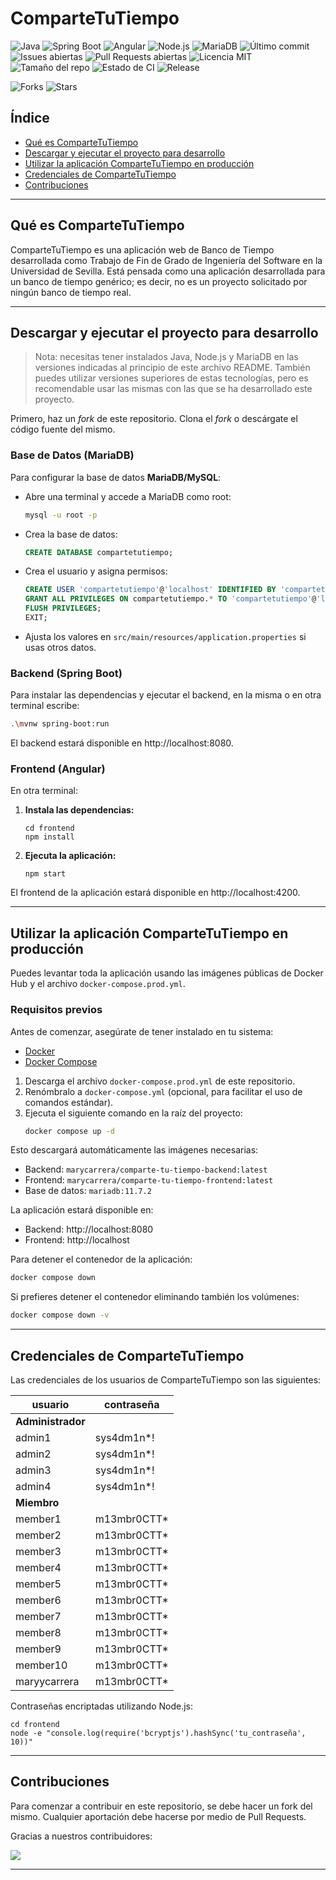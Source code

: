 
# ComparteTuTiempo

![Java](https://img.shields.io/badge/Java-21.0.8-blue?logo=java)
![Spring Boot](https://img.shields.io/badge/Spring%20Boot-3.5.4-brightgreen?logo=springboot)
![Angular](https://img.shields.io/badge/Angular-20.1.5-red?logo=angular)
![Node.js](https://img.shields.io/badge/Node.js-22.18.0-brightgreen?logo=node.js)
![MariaDB](https://img.shields.io/badge/MariaDB-11.7.2-darkblue?logo=mariadb)
![Último commit](https://img.shields.io/github/last-commit/maryycarrera/ComparteTuTiempo)
![Issues abiertas](https://img.shields.io/github/issues/maryycarrera/ComparteTuTiempo)
![Pull Requests abiertas](https://img.shields.io/github/issues-pr/maryycarrera/ComparteTuTiempo)
![Licencia MIT](https://img.shields.io/github/license/maryycarrera/ComparteTuTiempo?label=license)
![Tamaño del repo](https://img.shields.io/github/repo-size/maryycarrera/ComparteTuTiempo)
![Estado de CI](https://img.shields.io/github/actions/workflow/status/maryycarrera/ComparteTuTiempo/commits.yml?branch=main)
![Release](https://img.shields.io/github/v/release/maryycarrera/ComparteTuTiempo)

![Forks](https://img.shields.io/github/forks/maryycarrera/ComparteTuTiempo?style=social)
![Stars](https://img.shields.io/github/stars/maryycarrera/ComparteTuTiempo?style=social)

## Índice

- [Qué es ComparteTuTiempo](#qué-es-compartetutiempo)
- [Descargar y ejecutar el proyecto para desarrollo](#descargar-y-ejecutar-el-proyecto-para-desarrollo)
- [Utilizar la aplicación ComparteTuTiempo en producción](#utilizar-la-aplicación-compartetutiempo-en-producción)
- [Credenciales de ComparteTuTiempo](#credenciales-de-compartetutiempo)
- [Contribuciones](#contribuciones)

---

## Qué es ComparteTuTiempo

ComparteTuTiempo es una aplicación web de Banco de Tiempo desarrollada como Trabajo de Fin de Grado de Ingeniería del Software en la Universidad de Sevilla. Está pensada como una aplicación desarrollada para un banco de tiempo genérico; es decir, no es un proyecto solicitado por ningún banco de tiempo real.

---

## Descargar y ejecutar el proyecto para desarrollo

> Nota: necesitas tener instalados Java, Node.js y MariaDB en las versiones indicadas al principio de este archivo README. También puedes utilizar versiones superiores de estas tecnologías, pero es recomendable usar las mismas con las que se ha desarrollado este proyecto.

Primero, haz un _fork_ de este repositorio. Clona el _fork_ o descárgate el código fuente del mismo.

### Base de Datos (MariaDB)

Para configurar la base de datos **MariaDB/MySQL**:
- Abre una terminal y accede a MariaDB como root:
    ```sh
    mysql -u root -p
    ```
- Crea la base de datos:
    ```sql
    CREATE DATABASE compartetutiempo;
    ```
- Crea el usuario y asigna permisos:
    ```sql
    CREATE USER 'compartetutiempo'@'localhost' IDENTIFIED BY 'compartetutiempo';
    GRANT ALL PRIVILEGES ON compartetutiempo.* TO 'compartetutiempo'@'localhost';
    FLUSH PRIVILEGES;
    EXIT;
    ```
- Ajusta los valores en `src/main/resources/application.properties` si usas otros datos.

### Backend (Spring Boot)

Para instalar las dependencias y ejecutar el backend, en la misma o en otra terminal escribe:
```sh
.\mvnw spring-boot:run
```

El backend estará disponible en http://localhost:8080.

### Frontend (Angular)

En otra terminal:

1. **Instala las dependencias:**
    ```
    cd frontend
    npm install
    ```
2. **Ejecuta la aplicación:**
    ```
    npm start
    ```

El frontend de la aplicación estará disponible en http://localhost:4200.

---

## Utilizar la aplicación ComparteTuTiempo en producción

Puedes levantar toda la aplicación usando las imágenes públicas de Docker Hub y el archivo `docker-compose.prod.yml`.

### Requisitos previos

Antes de comenzar, asegúrate de tener instalado en tu sistema:
- [Docker](https://docs.docker.com/get-docker/)
- [Docker Compose](https://docs.docker.com/compose/install/)


1. Descarga el archivo `docker-compose.prod.yml` de este repositorio.
2. Renómbralo a `docker-compose.yml` (opcional, para facilitar el uso de comandos estándar).
3. Ejecuta el siguiente comando en la raíz del proyecto:
   ```sh
   docker compose up -d
   ```

Esto descargará automáticamente las imágenes necesarias:
- Backend: `marycarrera/comparte-tu-tiempo-backend:latest`
- Frontend: `marycarrera/comparte-tu-tiempo-frontend:latest`
- Base de datos: `mariadb:11.7.2`

La aplicación estará disponible en:
- Backend: http://localhost:8080
- Frontend: http://localhost

Para detener el contenedor de la aplicación:
```sh
docker compose down
```

Si prefieres detener el contenedor eliminando también los volúmenes:
```sh
docker compose down -v
```

---

## Credenciales de ComparteTuTiempo

Las credenciales de los usuarios de ComparteTuTiempo son las siguientes:

| usuario           | contraseña  |
| - | - |
| **Administrador** |
| admin1            | sys4dm1n*!  |
| admin2            | sys4dm1n*!  |
| admin3            | sys4dm1n*!  |
| admin4            | sys4dm1n*!  |
| **Miembro**       |
| member1           | m13mbr0CTT* |
| member2           | m13mbr0CTT* |
| member3           | m13mbr0CTT* |
| member4           | m13mbr0CTT* |
| member5           | m13mbr0CTT* |
| member6           | m13mbr0CTT* |
| member7           | m13mbr0CTT* |
| member8           | m13mbr0CTT* |
| member9           | m13mbr0CTT* |
| member10          | m13mbr0CTT* |
| maryycarrera      | m13mbr0CTT* |

Contraseñas encriptadas utilizando Node.js:
```
cd frontend
node -e "console.log(require('bcryptjs').hashSync('tu_contraseña', 10))"
```

---

## Contribuciones

Para comenzar a contribuir en este repositorio, se debe hacer un fork del mismo. Cualquier aportación debe hacerse por medio de Pull Requests.

Gracias a nuestros contribuidores:

<a href="https://github.com/maryycarrera/ComparteTuTiempo/graphs/contributors">
  <img src="https://contrib.rocks/image?repo=maryycarrera/ComparteTuTiempo" />
</a>

---
